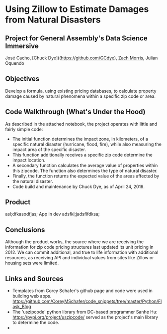 # Using Zillow to Estimate Damages from Natural Disasters
## Project for General Assembly's Data Science Immersive
José Cacho, [Chuck Dye]((https://github.com/GCdye), [Zach Morris](https://github.com/zeeemo), Julian Oquendo

## Objectives
Develop a formula, using existing pricing databases, to calculate property damage caused by natural phenomena within a specific zip code or area. 

## Code Walkthrough (What's Under the Hood)
As described in the attached notebook, the project operates with little and fairly simple code:
- The initial function determines the impact zone, in kilometers, of a specific natural disaster (hurricane, flood, fire), while also measuring the impact area of the specific disaster. 
- This function additionally receives a specific zip code determine the impact location. 
- A secondary function calculates the average value of properties within this zipcode. The function also determines the type of natural disaster.
- Finally, the function returns the expected value of the areas affected by the natural disaster. 
- Code build and maintenance by Chuck Dye, as of April 24, 2019. 

## Product
asl;dfkasodfjas; App in dev adsfkl;jadsflfdksa;

## Conclusions
Although the product works, the source where we are receiving the information for zip code pricing structures last updated its unit pricing in 2012. We can commit additional, and true to life information with additional resources, as receiving API and individual values from sites like Zillow or housing sets were limited. 

## Links and Sources
- Templates from Corey Schafer's github page and code were used in building web apps. https://github.com/CoreyMSchafer/code_snippets/tree/master/Python/Flask_Blog
- The 'uszipcode' python library from DC-based programmer Sanhe Hu: https://pypi.org/project/uszipcode/ served as the project's main library to determine the code. 
- 
